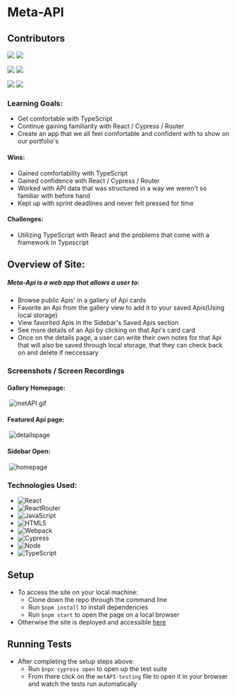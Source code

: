 # Meta-API

## Contributors 
[<img src="https://img.shields.io/badge/LinkedIn-steven--mancine-informational?style=for-the-badge&labelColor=black&logo=linkedin&logoColor=0077b5&&color=0FBBD6"/>][linkedin1]
[<img src="https://img.shields.io/badge/Github-itsnameissteven-informational?style=for-the-badge&labelColor=black&logo=github&color=8B0BD5"/>][github1]


[<img src="https://img.shields.io/badge/LinkedIn-jackson--mcguire-informational?style=for-the-badge&labelColor=black&logo=linkedin&logoColor=0077b5&&color=0FBBD6"/>][linkedin2]
[<img src="https://img.shields.io/badge/Github-jacksonmcguire-informational?style=for-the-badge&labelColor=black&logo=github&color=8B0BD5"/>][github2]


[<img src="https://img.shields.io/badge/LinkedIn-cameron--mackintosh-informational?style=for-the-badge&labelColor=black&logo=linkedin&logoColor=0077b5&&color=0FBBD6"/>][linkedin3]
[<img src="https://img.shields.io/badge/Github-cbmackintosh-informational?style=for-the-badge&labelColor=black&logo=github&color=8B0BD5"/>][github3]
<!--Personal Definitions -->
[linkedin1]: https://www.linkedin.com/in/steven-mancine-13509521/
[github1]: https://github.com/itsnameissteven
[linkedin2]: https://www.linkedin.com/in/jackson-m-66297b204/
[github2]: https://github.com/Jacksonmcguire
[linkedin3]: https://www.linkedin.com/in/cameron-mackintosh-1341b173
[github3]: https://github.com/cbmackintosh

### Learning Goals:
 * Get comfortable with TypeScript
 * Continue gaining familiarity with React / Cypress / Router
 * Create an app that we all feel comfortable and confident with to show on our portfolio's
#### Wins:
 * Gained comfortability with TypeScript
 * Gained confidence with React / Cypress / Router
 * Worked with API data that was structured in a way we weren't so familiar with before hand
 * Kept up with sprint deadlines and never felt pressed for time
#### Challenges:
 * Utilizing TypeScript with React and the problems that come with a framework in Typescript

## Overview of Site:
##### Meta-Api is a web app that allows a user to:
  * Browse public Apis' in a gallery of Api cards
  * Favorite an Api from the gallery view to add it to your saved Apis(Using local storage)
  * View favorited Apis in the Sidebar's Saved Apis section
  * See more details of an Api by clicking on that Api's card card
  * Once on the details page, a user can write their own notes for that Api that will also be saved through local storage, that they can check back on and delete if neccessary

### Screenshots / Screen Recordings
#### Gallery Homepage:
![]()
![metAPI gif](https://user-images.githubusercontent.com/72054706/115272559-c35fc100-a0fb-11eb-84c3-a39e5b153d55.gif)

#### Featured Api page:
![]()
![detailspage](https://user-images.githubusercontent.com/72054706/115273114-64e71280-a0fc-11eb-9c5a-2def030e4b0a.png)

#### Sidebar Open:
![]()
![homepage](https://user-images.githubusercontent.com/72054706/115272966-36693780-a0fc-11eb-96b5-3f36bf36209f.png)

### Technologies Used:
* ![React](https://camo.githubusercontent.com/4e4a3b5c3e9c00501ec866e2f2466c5a6032f838aca5f2cf3b14450e39e8a2f0/68747470733a2f2f696d672e736869656c64732e696f2f62616467652f72656163742532302d2532333230323332612e7376673f267374796c653d666f722d7468652d6261646765266c6f676f3d7265616374266c6f676f436f6c6f723d253233363144414642)
* ![ReactRouter](https://camo.githubusercontent.com/4f9d20f3a284d2f6634282f61f82a62e99ee9906537dc9859decfdc9efbb51ec/68747470733a2f2f696d672e736869656c64732e696f2f62616467652f52656163745f526f757465722d4341343234353f7374796c653d666f722d7468652d6261646765266c6f676f3d72656163742d726f75746572266c6f676f436f6c6f723d7768697465)
* ![JavaScript](https://img.shields.io/badge/javascript%20-%23323330.svg?&style=for-the-badge&logo=javascript&logoColor=%23F7DF1E)
* ![HTML5](https://img.shields.io/badge/html5%20-%23E34F26.svg?&style=for-the-badge&logo=html5&logoColor=white)
* ![Webpack](https://img.shields.io/badge/webpack%20-%238DD6F9.svg?&style=for-the-badge&logo=webpack&logoColor=black)
* ![Cypress](https://img.shields.io/badge/cypress-04C38E.svg?&style=for-the-badge&logo=cypress&logoColor=white)
* ![Node](https://img.shields.io/badge/node.js%20-%2343853D.svg?&style=for-the-badge&logo=node.js&logoColor=white)
* ![TypeScript](https://img.shields.io/badge/TypeScript-007ACC?style=for-the-badge&logo=typescript&logoColor=white)


## Setup
* To access the site on your local machine:
  * Clone down the repo through the command line
  * Run ```$npm install``` to install dependencies
  * Run ```$npm start``` to open the page on a local browser
* Otherwise the site is deployed and accessible [here](https://metapi-app.herokuapp.com/) 

## Running Tests
* After completing the setup steps above:
  * Run ```$npx cypress open``` to open up the test suite
  * From there click on the `metAPI-testing` file to open it in your browser and watch the tests run automatically
